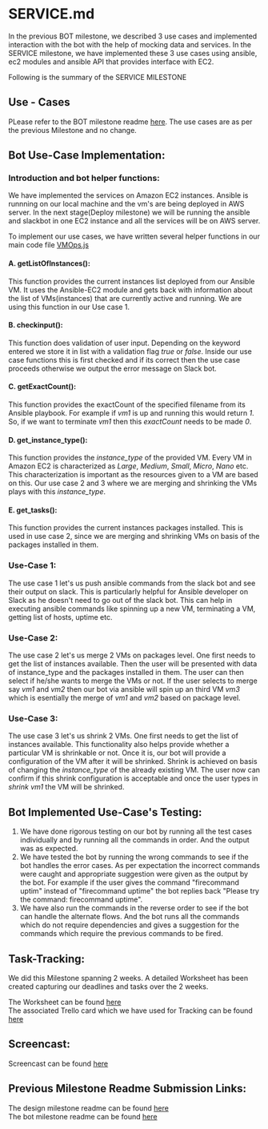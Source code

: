 # SERVICE.md

In the previous BOT milestone, we described 3 use cases and implemented interaction with the bot with the help of mocking data and services. In the SERVICE milestone, we have implemented these 3 use cases using ansible, ec2 modules and ansible API that provides interface with EC2.

Following is the summary of the SERVICE MILESTONE

## Use - Cases

PLease refer to the BOT milestone readme [here](https://github.ncsu.edu/sjain11/VMOps/blob/master/BOT.md). The use cases are as per the previous Milestone and no change.  

## Bot Use-Case Implementation:

### Introduction and bot helper functions:
We have implemented the services on Amazon EC2 instances. Ansible is runnning on our local machine and the vm's are being deployed in AWS server. In the next stage(Deploy milestone) we will be running the ansible and slackbot in one EC2 instance and all the services will be on AWS server.

To implement our use cases, we have written several helper functions in our main code file [VMOps.js](https://github.ncsu.edu/sjain11/VMOps/blob/master/Bot/vmops.js)  

#### A. getListOfInstances():

This function provides the current instances list deployed from our Ansible VM. It uses the Ansible-EC2 module and gets back with information about the list of VMs(instances) that are currently active and running. We are using this function in our Use case 1.  

#### B. checkinput():

This function does validation of user input. Depending on the keyword entered we store it in list with a validation flag _true_ or _false_. Inside our use case functions this is first checked and if its correct then the use case proceeds otherwise we output the error message on Slack bot.  

#### C. getExactCount():

This function provides the exactCount of the specified filename from its Ansible playbook. For example if _vm1_ is up and running this would return _1_. So, if we want to terminate _vm1_ then this _exactCount_ needs to be made _0_.
 
#### D. get_instance_type():

This function provides the _instance_type_ of the provided VM. Every VM in Amazon EC2 is characterized as _Large_, _Medium_, _Small_, _Micro_, _Nano_ etc. This characterization is important as the resources given to a VM are based on this. Our use case 2 and 3 where we are merging and shrinking the VMs plays with this _instance_type_.

#### E. get_tasks():

This function provides the current instances packages installed. This is used in use case 2, since we are merging and shrinking VMs on basis of the packages installed in them.

### Use-Case 1:  

The use case 1 let's us push ansible commands from the slack bot and see their output on slack. This is particularly helpful for Ansible developer on Slack as he doesn't need to go out of the slack bot. This can help in executing ansible commands like spinning up a new VM, terminating a VM, getting list of hosts, uptime etc.  

### Use-Case 2:  

The use case 2 let's us merge 2 VMs on packages level. One first needs to get the list of instances available. Then the user will be presented with data of instance_type and the packages installed in them. The user can then select if he/she wants to merge the VMs or not. If the user selects to merge say _vm1_ and _vm2_ then our bot via ansible will spin up an third VM _vm3_ which is esentially the merge of _vm1_ and _vm2_ based on package level.

### Use-Case 3:  

The use case 3 let's us shrink 2 VMs. One first needs to get the list of instances available. This functionality also helps provide whether a particular VM is shrinkable or not. Once it is, our bot will provide a configuration of the VM after it will be shrinked. Shrink is achieved on basis of changing the _instance_type_ of the already existing VM. The user now can confirm if this shrink configuration is acceptable and once the user types in _shrink vm1_ the VM will be shrinked.

## Bot Implemented Use-Case's Testing: 

1) We have done rigorous testing on our bot by running all the test cases individually and by running all the commands in order. And the output was as expected.  
2) We have tested the bot by running the wrong commands to see if the bot handles the error cases. As per expectation the incorrect commands were caught and appropriate suggestion were given as the output by the bot. For example if the user gives the command "firecommand uptim" instead of "firecommand uptime" the bot replies back "Please try the command: firecommand uptime".     
3) We have also run the commands in the reverse order to see if the bot can handle the alternate flows. And the bot runs all the commands which do not require dependencies and gives a suggestion for the commands which require the previous commands to be fired. 


## Task-Tracking:

We did this Milestone spanning 2 weeks. A detailed Worksheet has been created capturing our deadlines and tasks over the 2 weeks.

The Worksheet can be found [here](https://github.ncsu.edu/sjain11/VMOps/blob/master/Worksheet_SERVICE.md)  
The associated Trello card which we have used for Tracking can be found [here](https://trello.com/b/LYQ7ZuWV/milestone-service)  

## Screencast:

Screencast can be found [here](https://www.youtube.com/watch?v=fknYlqbpMDE)  

## Previous Milestone Readme Submission Links:

The design milestone readme can be found [here](https://github.ncsu.edu/sjain11/VMOps/blob/master/DESIGN.md)  
The bot milestone readme can be found [here](https://github.ncsu.edu/sjain11/VMOps/blob/master/BOT.md)  
